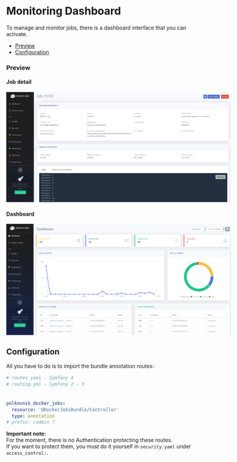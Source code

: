 Monitoring Dashboard
====================

To manage and monitor jobs, there is a dashboard interface that you can activate.

* [Preview](#preview)
* [Configuration](#configuration)


### Preview
<div style="display: block;">
  <div style="margin-right: 20px">
    <h4>Job detail</h4>
    <img src="assets/docker-jobs-job-detail.jpg" style="max-width: 600px"/>
  </div>

  <div>
    <h4>Dashboard</h4>
    <img src="assets/docker-jobs-dashboard.png" style="max-width: 600px" />
  </div>
</div>


Configuration
-------------
All you have to do is to import the bundle annotation routes:
```yaml
# routes.yaml - Symfony 4
# routing.yml - Symfony 2 - 3


polkovnik_docker_jobs:
  resource: '@DockerJobsBundle/Controller'
  type: annotation
# prefix: /admin ?

```

**Important note:**  
For the moment, there is no Authentication protecting these routes.  
If you want to protect them, you must do it yourself in `security.yaml` under `access_control:`.
